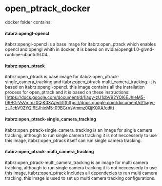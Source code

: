 # open_ptrack_docker

docker folder contains:

#### itabrz:opengl-opencl
itabrz:opengl-opencl is a base image for itabrz:open_ptrack which enables opencl and opengl whith in docker, it is based on nvidia/opengl:1.0-glvnd-runtime-ubuntu16.04.

#### itabrz:open_ptrack
itabrz:open_ptrack is base image for itabrz:open_ptrack-single_camera_tracking and itabrz:open_ptrack-multi_camera_tracking. it is based on itabrz:opengl-opencl. this image contains all the installation process for open_ptrack and it is based on these instructions: [https://docs.google.com/document/d/1iagy-zU1cbV92YQI6EJhieM5-09BGrVsVmmz0QjK0XA/edit](https://docs.google.com/document/d/1iagy-zU1cbV92YQI6EJhieM5-09BGrVsVmmz0QjK0XA/edit)

#### itabrz:open_ptrack-single_camera_tracking 
itabrz:open_ptrack-single_camera_tracking is an image for single camera tracking, although to run single camera tracking it is not neccesserly to use this image, itabrz:open_ptrack itself can run single camera tracking.

#### itabrz:open_ptrack-multi_camera_tracking 
itabrz:open_ptrack-multi_camera_tracking is an image for multi camera tracking, although to run single camera tracking it is not neccesserly to use this image, itabrz:open_ptrack includes all dependecies to run multi camera tracking. this image is used to set up multi camera tracking configurations.